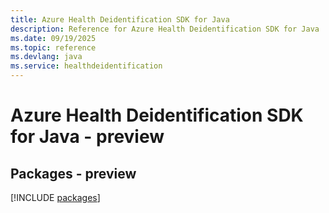 ```yaml
---
title: Azure Health Deidentification SDK for Java
description: Reference for Azure Health Deidentification SDK for Java
ms.date: 09/19/2025
ms.topic: reference
ms.devlang: java
ms.service: healthdeidentification
---
```

# Azure Health Deidentification SDK for Java - preview
## Packages - preview
[!INCLUDE [packages](health-deidentification-index.md)]